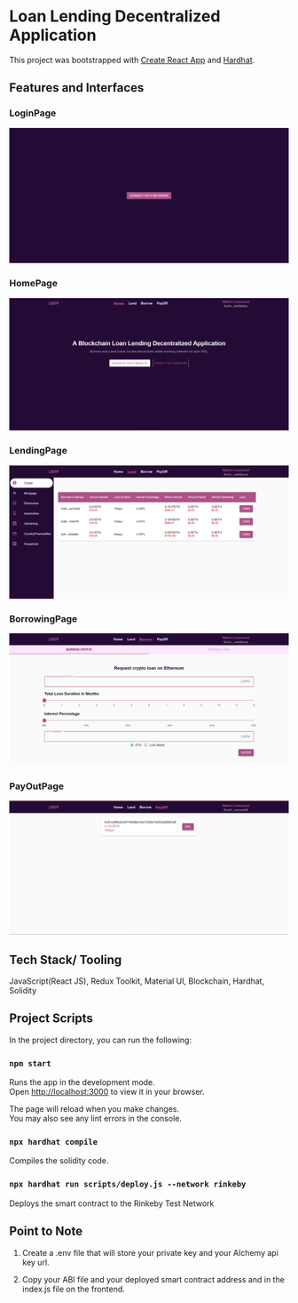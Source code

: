 # Loan Lending Decentralized Application

This project was bootstrapped with [Create React App](https://github.com/facebook/create-react-app) and [Hardhat](https://hardhat.org/).

## Features and Interfaces
### LoginPage
![LoginPage](/src/assets/Loginpage.png)

### HomePage
![HomePage](/src/assets/HomePage.png)

### LendingPage
![LendingPage](/src/assets/LendingPage%20(1).png)

### BorrowingPage
![BorrowingPage](/src/assets/BorrowPage.png)

### PayOutPage
![PayOutPage](/src/assets/PayoutPage.png)

## Tech Stack/ Tooling

 JavaScript(React JS), Redux Toolkit, Material UI, Blockchain, Hardhat, Solidity

## Project Scripts

In the project directory, you can run the following:

### `npm start`

Runs the app in the development mode.\
Open [http://localhost:3000](http://localhost:3000) to view it in your browser.

The page will reload when you make changes.\
You may also see any lint errors in the console.

### `npx hardhat compile`

Compiles the solidity code.


### `npx hardhat run scripts/deploy.js --network rinkeby`

Deploys the smart contract to the Rinkeby Test Network

## Point to Note

1. Create a .env file that will store your private key and your Alchemy api key url.

2. Copy your ABI file and your deployed smart contract address and in the index.js file on the frontend.

